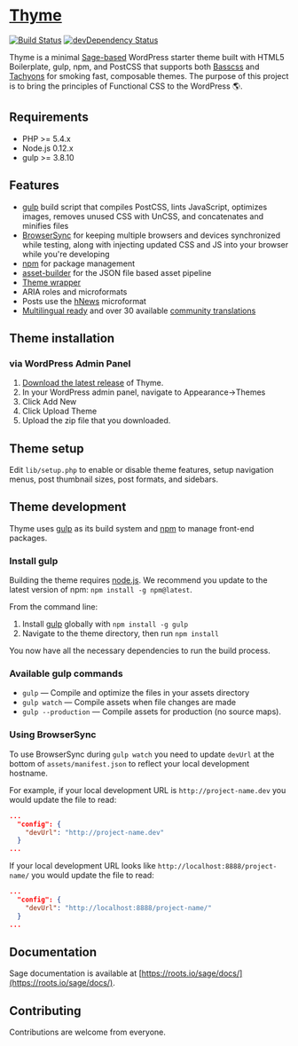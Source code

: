 # [Thyme](https://github.com/jchck/Thyme)
[![Build Status](https://travis-ci.org/roots/sage.svg)](https://travis-ci.org/roots/sage)
[![devDependency Status](https://david-dm.org/roots/sage/dev-status.svg)](https://david-dm.org/roots/sage#info=devDependencies)

Thyme is a minimal [Sage-based](https://github.com/roots/sage) WordPress starter theme built with HTML5 Boilerplate, gulp, npm, and PostCSS that supports both [Basscss](https://github.com/basscss/basscss) and [Tachyons](https://github.com/tachyons-css/tachyons) for smoking fast, composable themes. The purpose of this project is to bring the principles of Functional CSS to the WordPress &#127758;.


## Requirements

* PHP >= 5.4.x    
* Node.js 0.12.x 
* gulp >= 3.8.10  


## Features

* [gulp](http://gulpjs.com/) build script that compiles PostCSS, lints JavaScript, optimizes images, removes unused CSS with UnCSS, and concatenates and minifies files
* [BrowserSync](http://www.browsersync.io/) for keeping multiple browsers and devices synchronized while testing, along with injecting updated CSS and JS into your browser while you're developing
* [npm](http://npmjs.com/) for package management
* [asset-builder](https://github.com/austinpray/asset-builder) for the JSON file based asset pipeline
* [Theme wrapper](https://roots.io/sage/docs/theme-wrapper/)
* ARIA roles and microformats
* Posts use the [hNews](http://microformats.org/wiki/hnews) microformat
* [Multilingual ready](https://roots.io/wpml/) and over 30 available [community translations](https://github.com/roots/sage-translations)

## Theme installation


### via WordPress Admin Panel

1. [Download the latest release](https://github.com/jchck/project-x) of Thyme.
2. In your WordPress admin panel, navigate to Appearance->Themes
3. Click Add New
4. Click Upload Theme
5. Upload the zip file that you downloaded.

## Theme setup

Edit `lib/setup.php` to enable or disable theme features, setup navigation menus, post thumbnail sizes, post formats, and sidebars.

## Theme development

Thyme uses [gulp](http://gulpjs.com/) as its build system and [npm](http://npmjs.com/) to manage front-end packages.

### Install gulp 

Building the theme requires [node.js](http://nodejs.org/download/). We recommend you update to the latest version of npm: `npm install -g npm@latest`.

From the command line:

1. Install [gulp](http://gulpjs.com) globally with `npm install -g gulp`
2. Navigate to the theme directory, then run `npm install`

You now have all the necessary dependencies to run the build process.

### Available gulp commands

* `gulp` — Compile and optimize the files in your assets directory
* `gulp watch` — Compile assets when file changes are made
* `gulp --production` — Compile assets for production (no source maps).

### Using BrowserSync

To use BrowserSync during `gulp watch` you need to update `devUrl` at the bottom of `assets/manifest.json` to reflect your local development hostname.

For example, if your local development URL is `http://project-name.dev` you would update the file to read:
```json
...
  "config": {
    "devUrl": "http://project-name.dev"
  }
...
```
If your local development URL looks like `http://localhost:8888/project-name/` you would update the file to read:
```json
...
  "config": {
    "devUrl": "http://localhost:8888/project-name/"
  }
...
```

## Documentation

Sage documentation is available at [https://roots.io/sage/docs/](https://roots.io/sage/docs/).

## Contributing

Contributions are welcome from everyone. 
